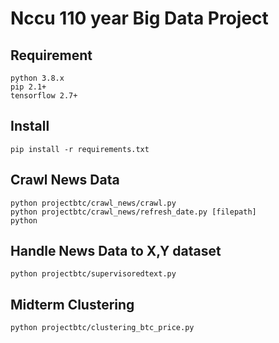 # Nccu 110 year Big Data Project #


## Requirement ##
```Text
python 3.8.x
pip 2.1+
tensorflow 2.7+
```

## Install ##
```Shell
pip install -r requirements.txt
```


## Crawl News Data ##
```Shell
python projectbtc/crawl_news/crawl.py
python projectbtc/crawl_news/refresh_date.py [filepath]
python 
```

## Handle News Data to X,Y dataset
```Shell
python projectbtc/supervisoredtext.py

```


## Midterm Clustering ##
```Shell
python projectbtc/clustering_btc_price.py
```

